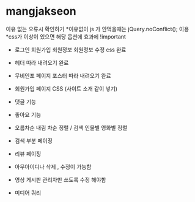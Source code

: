 # mangjakseon


이유 없는 오류시 확인하기 
*이유없이 js 가 안먹을때는 jQuery.noConflict(); 이용
*css가 이상이 있으면 해당 옵션에 효과에 !important



* 로그인 회원가입 회원정보 회원정보 수정 css 완료
* 헤더 따라 내려오기 완료
* 무비인포 페이지 포스터 따라 내려오기 완료

* 회원가입 페이지 CSS (사이트 소개 같이 넣기)
* 댓글 기능
* 좋아요 기능
* 오름차순 내림 차순 정렬 / 검색 인물별 영화별 정렬
* 검색 부분 페이징
* 리뷰 페이징


* 아무아이디나 삭제 , 수정이 가능함
* 영상 게시판 관리자만 쓰도록 수정 해야함

* 미디어 쿼리